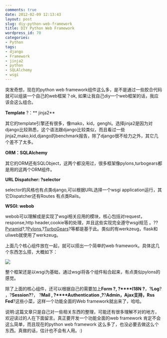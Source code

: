 ```yaml
---
comments: true
date: 2012-02-09 12:13:43
layout: post
slug: diy-python-web-framework
title: DIY Python Web Framework
wordpress_id: 70
categories:
- Python
tags:
- django
- Framework
- jinja2
- python
- SQLAlchemy
- wsgi
---
```


突发奇想，现在的python web framework组件这么多，是不是通过一些胶合代码就可以组装一个自己的web框架？ok, 如果让我自己diy一个web框架的话，我应该会这么组合。

**Template** ?：** jinja2**

其它的template引擎还有很多，像mako，kid，genghi。选择jinja2是因为对django比较熟悉，这个语法跟django比较类似，而且看过一些jinja2,mako,kid,django的benchmark报告，除了django很不给力之外，其它几个差不了太多。

**ORM：SQLAlchemy**

其它的ORM还有SQLObject，这两个都没用过，很多框架像pylons,turbogears都是用的这两个ORM组件。

**URL Dispatcher: ?selector**

selector的风格也有点类django,可以根据URL选择一个wsgi application运行，其它Dispatcher还有Routes 有点类Rails。

**WSGI: webob**

webob可以理解成是实现了wsgi相关应用的模块，核心包括对request，response,http header,cookie等的处理，并且这些实现完全遵守wsgi规范 。??[Pyramid](https://www.pylonsproject.org/)?,?[Pylons](https://www.pylonsproject.org/projects/pylons-framework/about),?[TurboGears](http://turbogears.org/)?等都是基于此。类似的有werkzeug，flask和uliweb就使用了werkzeug。

上面几个核心组件放在一起，就可以搭出一个简单的web framework。具体这几个东西怎么搭，大概如下：

[![](http://www.kenshinx.me/wp-content/uploads/2012/02/framework.png)](http://www.kenshinx.me/wp-content/uploads/2012/02/framework.png)

整个框架还是以wsgi为基础，通过wsgi将各个组件粘合起来，有点类似pylons的感觉。

除了上面的核心组件，还可以根据自己的需要加上**Form ?, ?****I18N ?**，?**Log**? ，?**Session?**?， ?**Mail , ?****Authentication ,?**?**Admin，Ajax支持，Rss Fed**?这些小菜，这样一个功能全面的Web framework就出来了，哈哈。

说明:这篇文章只是自己对一些相关东西的整理，可能还有很多理解不对的地方，欢迎读过的人在下面留言。真正要开发一个功能全面的web framework 肯定不会这么简单，而且现在的python web framework 这么多了，也没必要去做这么个东西。真做的话，估计也不会有人用。:)
